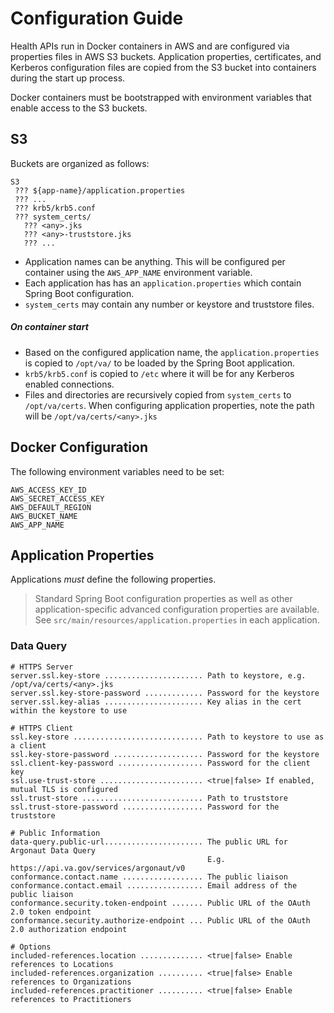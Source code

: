 # Configuration Guide

Health APIs run in Docker containers in AWS and are configured via properties files in AWS S3 
buckets. Application properties, certificates, and Kerberos configuration files are copied from
the S3 bucket into containers during the start up process. 

Docker containers must be bootstrapped with environment variables that enable access
to the S3 buckets.

## S3
Buckets are organized as follows:

```
S3
 ??? ${app-name}/application.properties
 ??? ...
 ??? krb5/krb5.conf
 ??? system_certs/
   ??? <any>.jks
   ??? <any>-truststore.jks
   ??? ...
```

- Application names can be anything. This will be configured per container using the `AWS_APP_NAME`
  environment variable.
- Each application has has an `application.properties` which contain Spring Boot configuration.
- `system_certs` may contain any number or keystore and truststore files.

##### On container start
- Based on the configured application name, the `application.properties` is copied to `/opt/va/` 
  to be loaded by the Spring Boot application.
- `krb5/krb5.conf` is copied to `/etc` where it will be for any Kerberos enabled connections.
- Files and directories are recursively copied from `system_certs` to `/opt/va/certs`.
  When configuring application properties, note the path will be `/opt/va/certs/<any>.jks`


## Docker Configuration

The following environment variables need to be set:

```
AWS_ACCESS_KEY_ID
AWS_SECRET_ACCESS_KEY
AWS_DEFAULT_REGION
AWS_BUCKET_NAME
AWS_APP_NAME
```

## Application Properties

Applications _must_ define the following properties. 

> Standard Spring Boot configuration properties as well as other application-specific advanced
> configuration properties are available.
> See `src/main/resources/application.properties` in each application. 

### Data Query
```
# HTTPS Server
server.ssl.key-store ...................... Path to keystore, e.g. /opt/va/certs/<any>.jks
server.ssl.key-store-password ............. Password for the keystore
server.ssl.key-alias ...................... Key alias in the cert within the keystore to use

# HTTPS Client
ssl.key-store ............................. Path to keystore to use as a client
ssl.key-store-password .................... Password for the keystore
ssl.client-key-password ................... Password for the client key
ssl.use-trust-store ....................... <true|false> If enabled, mutual TLS is configured 
ssl.trust-store ........................... Path to truststore
ssl.trust-store-password .................. Password for the truststore

# Public Information
data-query.public-url...................... The public URL for Argonaut Data Query
                                            E.g. https://api.va.gov/services/argonaut/v0
conformance.contact.name .................. The public liaison
conformance.contact.email ................. Email address of the public liaison
conformance.security.token-endpoint ....... Public URL of the OAuth 2.0 token endpoint
conformance.security.authorize-endpoint ... Public URL of the OAuth 2.0 authorization endpoint

# Options
included-references.location .............. <true|false> Enable references to Locations
included-references.organization .......... <true|false> Enable references to Organizations
included-references.practitioner .......... <true|false> Enable references to Practitioners

